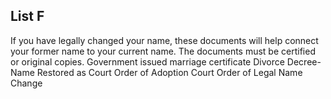 ## List F
If you have legally changed your name, these documents will help connect your former name to your current name. The documents must be certified or original copies.
Government issued marriage certificate
Divorce Decree-Name Restored as Court Order of Adoption Court Order of Legal Name Change